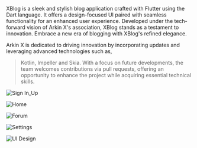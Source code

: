 XBlog is a sleek and stylish blog application crafted with Flutter using the Dart language. It offers a design-focused UI paired with seamless functionality for an enhanced user experience. Developed under the tech-forward vision of Arkin X's association, XBlog stands as a testament to innovation. Embrace a new era of blogging with XBlog's refined elegance.

Arkin X is dedicated to driving innovation by incorporating updates and leveraging advanced technologies such as,
> Kotlin,
> Impeller and
>  Skia.
With a focus on future developments, the team welcomes contributions via pull requests, offering an opportunity to enhance the project while acquiring essential technical skills.

![Sign In_Up](https://github.com/user-attachments/assets/fffedcde-8531-44fe-a46d-2b93dcee043b)

![Home](https://github.com/user-attachments/assets/aad1049d-fe90-49a1-b44b-b95cf5f2df67)

![Forum](https://github.com/user-attachments/assets/6553e43a-e5c8-4674-8f38-9d359c6ef383)

![Settings](https://github.com/user-attachments/assets/e0e94c29-2824-4ad6-bb24-a9424f6d784e)

![UI Design](https://github.com/user-attachments/assets/4f9e5a87-1b16-46dd-beac-61732368124a)
